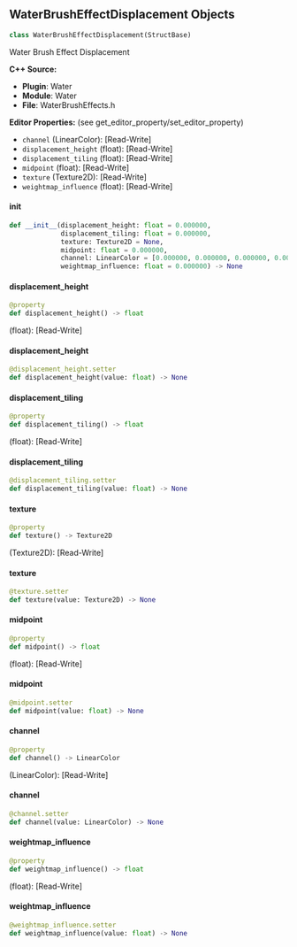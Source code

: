## WaterBrushEffectDisplacement Objects

```python
class WaterBrushEffectDisplacement(StructBase)
```

Water Brush Effect Displacement

**C++ Source:**

- **Plugin**: Water
- **Module**: Water
- **File**: WaterBrushEffects.h

**Editor Properties:** (see get_editor_property/set_editor_property)

- ``channel`` (LinearColor):  [Read-Write]
- ``displacement_height`` (float):  [Read-Write]
- ``displacement_tiling`` (float):  [Read-Write]
- ``midpoint`` (float):  [Read-Write]
- ``texture`` (Texture2D):  [Read-Write]
- ``weightmap_influence`` (float):  [Read-Write]

<a id="unreal.WaterBrushEffectDisplacement.__init__"></a>

#### __init__

```python
def __init__(displacement_height: float = 0.000000,
             displacement_tiling: float = 0.000000,
             texture: Texture2D = None,
             midpoint: float = 0.000000,
             channel: LinearColor = [0.000000, 0.000000, 0.000000, 0.000000],
             weightmap_influence: float = 0.000000) -> None
```

<a id="unreal.WaterBrushEffectDisplacement.displacement_height"></a>

#### displacement_height

```python
@property
def displacement_height() -> float
```

(float):  [Read-Write]

<a id="unreal.WaterBrushEffectDisplacement.displacement_height"></a>

#### displacement_height

```python
@displacement_height.setter
def displacement_height(value: float) -> None
```

<a id="unreal.WaterBrushEffectDisplacement.displacement_tiling"></a>

#### displacement_tiling

```python
@property
def displacement_tiling() -> float
```

(float):  [Read-Write]

<a id="unreal.WaterBrushEffectDisplacement.displacement_tiling"></a>

#### displacement_tiling

```python
@displacement_tiling.setter
def displacement_tiling(value: float) -> None
```

<a id="unreal.WaterBrushEffectDisplacement.texture"></a>

#### texture

```python
@property
def texture() -> Texture2D
```

(Texture2D):  [Read-Write]

<a id="unreal.WaterBrushEffectDisplacement.texture"></a>

#### texture

```python
@texture.setter
def texture(value: Texture2D) -> None
```

<a id="unreal.WaterBrushEffectDisplacement.midpoint"></a>

#### midpoint

```python
@property
def midpoint() -> float
```

(float):  [Read-Write]

<a id="unreal.WaterBrushEffectDisplacement.midpoint"></a>

#### midpoint

```python
@midpoint.setter
def midpoint(value: float) -> None
```

<a id="unreal.WaterBrushEffectDisplacement.channel"></a>

#### channel

```python
@property
def channel() -> LinearColor
```

(LinearColor):  [Read-Write]

<a id="unreal.WaterBrushEffectDisplacement.channel"></a>

#### channel

```python
@channel.setter
def channel(value: LinearColor) -> None
```

<a id="unreal.WaterBrushEffectDisplacement.weightmap_influence"></a>

#### weightmap_influence

```python
@property
def weightmap_influence() -> float
```

(float):  [Read-Write]

<a id="unreal.WaterBrushEffectDisplacement.weightmap_influence"></a>

#### weightmap_influence

```python
@weightmap_influence.setter
def weightmap_influence(value: float) -> None
```

<a id="unreal.WaterBrushEffectCurlNoise"></a>